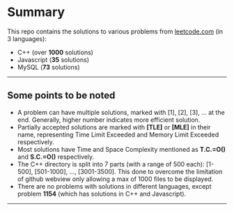 # Summary
This repo contains the solutions to various problems from [leetcode.com](https://leetcode.com/problemset/ "leetcode") (in 3 languages):
* C++ (over **1000** solutions)
* Javascript (**35** solutions)
* MySQL (**73** solutions)

---

## Some points to be noted
* A problem can have multiple solutions, marked with [1], [2], [3], ... at the end. Generally, higher number indicates more efficient solution.
* Partially accepted solutions are marked with **[TLE]** or **[MLE]** in their name, representing Time Limit Exceeded and Memory Limit Exceeded respectively.
* Most solutions have Time and Space Complexity mentioned as **T.C.=O()** and **S.C.=O()** respectively.
* The C++ directory is split into 7 parts (with a range of 500 each): [1-500], [501-1000], ..., [3001-3500]. This done to overcome the limitation of github webview only allowing a max of 1000 files to be displayed.
* There are no problems with solutions in different languages, except problem **1154** (which has solutions in C++ and Javascript).

---

